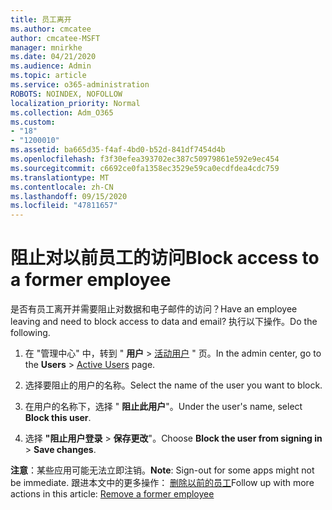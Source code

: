 ```yaml
---
title: 员工离开
ms.author: cmcatee
author: cmcatee-MSFT
manager: mnirkhe
ms.date: 04/21/2020
ms.audience: Admin
ms.topic: article
ms.service: o365-administration
ROBOTS: NOINDEX, NOFOLLOW
localization_priority: Normal
ms.collection: Adm_O365
ms.custom:
- "18"
- "1200010"
ms.assetid: ba665d35-f4af-4bd0-b52d-841df7454d4b
ms.openlocfilehash: f3f30efea393702ec387c50979861e592e9ec454
ms.sourcegitcommit: c6692ce0fa1358ec3529e59ca0ecdfdea4cdc759
ms.translationtype: MT
ms.contentlocale: zh-CN
ms.lasthandoff: 09/15/2020
ms.locfileid: "47811657"
---
```

# <a name="block-access-to-a-former-employee"></a><span data-ttu-id="81992-102">阻止对以前员工的访问</span><span class="sxs-lookup"><span data-stu-id="81992-102">Block access to a former employee</span></span>

<span data-ttu-id="81992-103">是否有员工离开并需要阻止对数据和电子邮件的访问？</span><span class="sxs-lookup"><span data-stu-id="81992-103">Have an employee leaving and need to block access to data and email?</span></span> <span data-ttu-id="81992-104">执行以下操作。</span><span class="sxs-lookup"><span data-stu-id="81992-104">Do the following.</span></span>
  
1. <span data-ttu-id="81992-105">在 "管理中心" 中，转到 " **用户** \> [活动用户](https://go.microsoft.com/fwlink/p/?linkid=834822) " 页。</span><span class="sxs-lookup"><span data-stu-id="81992-105">In the admin center, go to the **Users** \> [Active Users](https://go.microsoft.com/fwlink/p/?linkid=834822) page.</span></span>

2. <span data-ttu-id="81992-106">选择要阻止的用户的名称。</span><span class="sxs-lookup"><span data-stu-id="81992-106">Select the name of the user you want to block.</span></span>

3. <span data-ttu-id="81992-107">在用户的名称下，选择 " **阻止此用户**"。</span><span class="sxs-lookup"><span data-stu-id="81992-107">Under the user's name, select **Block this user**.</span></span>

4. <span data-ttu-id="81992-108">选择 **"阻止用户登录** \> **保存更改**"。</span><span class="sxs-lookup"><span data-stu-id="81992-108">Choose **Block the user from signing in** \> **Save changes**.</span></span>

<span data-ttu-id="81992-109">**注意**：某些应用可能无法立即注销。</span><span class="sxs-lookup"><span data-stu-id="81992-109">**Note**: Sign-out for some apps might not be immediate.</span></span> <span data-ttu-id="81992-110">跟进本文中的更多操作： [删除以前的员工](https://docs.microsoft.com/microsoft-365/admin/add-users/remove-former-employee)</span><span class="sxs-lookup"><span data-stu-id="81992-110">Follow up with more actions in this article: [Remove a former employee](https://docs.microsoft.com/microsoft-365/admin/add-users/remove-former-employee)</span></span>